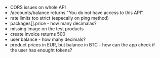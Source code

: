- CORS issues on whole API
- /accounts/balance returns "You do not have access to this API"
- rate limits too strict (especally on ping method)
- packages[].price - how many decimalas?
- missing image on the test products
- create invoice returns 500
- user balance - how many decimals?
- product prices in EUR, but balance in BTC - how can the app check if the user has enought tokens?
